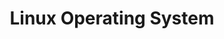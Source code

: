 ---
title: Linux Operating System
layout: questions
parent: Questions
grand_parent: CompTIA A+ 220-1102 (Core 2)
permalink: /education/comptia/a-plus/core-two/questions/mac-operating-system/
has_children: false
questions:
    - question: "Where would you look for the option to view and configure wireless adapter status in macOS?"
      answer: "In the Status menu on the Menu bar, in the top-right of the screen, or in the Network prefpane."
    - question: "How do you activate Spotlight Search using the keyboard?"
      answer: "COMMAND+SPACEBAR."
    - question: "Your company is replacing its Windows desktops with Mac workstations, and you need to assist users with the transition. What is the equivalent of File Explorer in macOS?"
      answer: "The Finder."
    - question: "How would you update an app purchased from the Mac App Store?"
      answer: "Open the Mac App Store and select the Updates button"
    - question: "What is the name of Apple's backup software for macOS?"
      answer: "Time Machine."
---